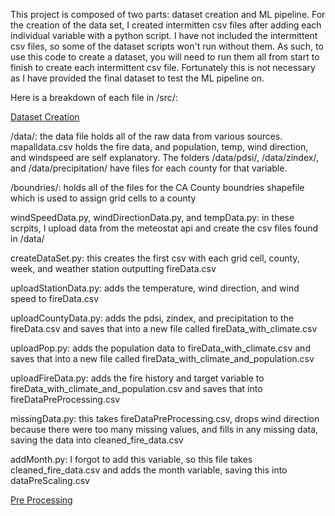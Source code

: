 This project is composed of two parts: dataset creation and ML pipeline.
For the creation of the data set, I created intermitten csv files after adding each individual variable with a python script. 
I have not included the intermittent csv files, so some of the dataset scripts won't run without them. 
As such, to use this code to create a dataset, you will need to run them all from start to finish to create each intermittent csv file. 
Fortunately this is not necessary as I have provided the final dataset to test the ML pipeline on.

Here is a breakdown of each file in /src/:

<u>Dataset Creation</u>

/data/: the data file holds all of the raw data from various sources. mapalldata.csv holds the fire data, and population, temp, wind direction, and windspeed are self explanatory. The folders /data/pdsi/, /data/zindex/, and /data/precipitation/ have files for each county for that variable. 

/boundries/: holds all of the files for the CA County boundries shapefile which is used to assign grid cells to a county

windSpeedData.py, windDirectionData.py, and tempData.py: in these scrpits, I upload data from the meteostat api and create the csv files found in /data/

createDataSet.py: this creates the first csv with each grid cell, county, week, and weather station outputting fireData.csv

uploadStationData.py: adds the temperature, wind direction, and wind speed to fireData.csv

uploadCountyData.py: adds the pdsi, zindex, and precipitation to the fireData.csv and saves that into a new file called fireData_with_climate.csv

uploadPop.py: adds the population data to fireData_with_climate.csv and saves that into a new file called fireData_with_climate_and_population.csv

uploadFireData.py: adds the fire history and target variable to fireData_with_climate_and_population.csv and saves that into fireDataPreProcessing.csv

missingData.py: this takes fireDataPreProcessing.csv, drops wind direction because there were too many missing values, and fills in any missing data, saving the data into cleaned_fire_data.csv

addMonth.py: I forgot to add this variable, so this file takes cleaned_fire_data.csv and adds the month variable, saving this into dataPreScaling.csv

<u>Pre Processing</u>

